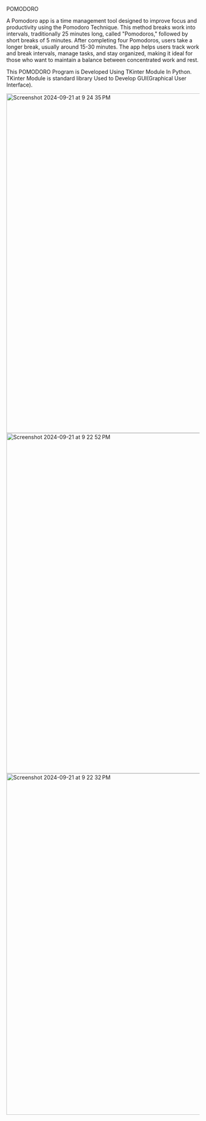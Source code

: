 
POMODORO

A Pomodoro app is a time management tool designed to improve focus and productivity using the Pomodoro Technique. This method breaks work into intervals, traditionally 25 minutes long, called "Pomodoros," followed by short breaks of 5 minutes. After completing four Pomodoros, users take a longer break, usually around 15-30 minutes. The app helps users track work and break intervals, manage tasks, and stay organized, making it ideal for those who want to maintain a balance between concentrated work and rest. 

This POMODORO Program is Developed Using TKinter Module In Python.
TKinter Module is standard library Used to Develop GUI(Graphical User Interface).

<img width="885" alt="Screenshot 2024-09-21 at 9 24 35 PM" src="https://github.com/user-attachments/assets/33925fc9-f33b-4127-bc0d-0c6d81e0d0ab">

<img width="887" alt="Screenshot 2024-09-21 at 9 22 52 PM" src="https://github.com/user-attachments/assets/93bd93b2-ac44-4101-bfbf-14c0c96ee1a4">



<img width="890" alt="Screenshot 2024-09-21 at 9 22 32 PM" src="https://github.com/user-attachments/assets/35c2ccb1-c5e2-4527-8dac-baba867a0d2b">











